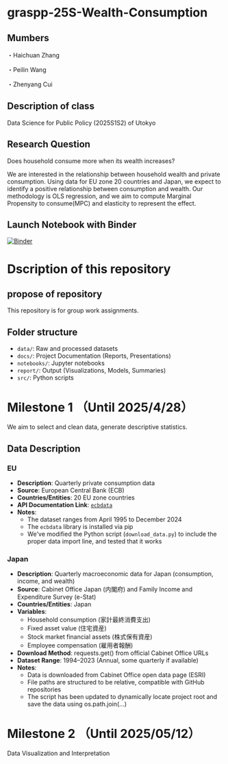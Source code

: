 # graspp-25S-Wealth-Consumption

## Mumbers
・Haichuan Zhang

・Peilin Wang

・Zhenyang Cui

## Description of class
Data Science for Public Policy (2025S1S2) of Utokyo

## Research Question
Does household consume more when its wealth increases? 

We are interested in the relationship between household wealth and private consumption. Using data for EU zone 20 countries and Japan, we expect to identify a positive relationship between consumption and wealth. Our methodology is OLS regression, and we aim to compute Marginal Propensity to consume(MPC) and elasticity to represent the effect.

## Launch Notebook with Binder
[![Binder](https://mybinder.org/badge_logo.svg)](https://mybinder.org/v2/gh/JaredChoi-git/graspp-25S-Wealth-Consumption/main)

# Dscription of this repository

## propose of repository
This repository is for group work assignments.

## Folder structure
- `data/`: Raw and processed datasets
- `docs/`: Project Documentation (Reports, Presentations)
- `notebooks/`: Jupyter notebooks
- `report/`: Output (Visualizations, Models, Summaries)
- `src/`: Python scripts

# Milestone 1 （Until 2025/4/28）

We aim to select and clean data, generate descriptive statistics.

## Data Description

### EU
- **Description**: Quarterly private consumption data  
- **Source**: European Central Bank (ECB)  
- **Countries/Entities**: 20 EU zone countries  
- **API Documentation Link**: [`ecbdata`](https://pypi.org/project/ecbdata/)  
- **Notes**:  
  - The dataset ranges from April 1995 to December 2024  
  - The `ecbdata` library is installed via pip  
  - We've modified the Python script (`download_data.py`) to include the proper data import line, and tested that it works

### Japan
- **Description**: Quarterly macroeconomic data for Japan (consumption, income, and wealth)
- **Source**: Cabinet Office Japan (内閣府) and Family Income and Expenditure Survey (e-Stat)
- **Countries/Entities**: Japan
- **Variables**:
  - Household consumption (家計最終消費支出)
  - Fixed asset value (住宅資産)
  - Stock market financial assets (株式保有資産)
  - Employee compensation (雇用者報酬)
- **Download Method**: requests.get() from official Cabinet Office URLs
- **Dataset Range**: 1994–2023 (Annual, some quarterly if available)
- **Notes**:
  - Data is downloaded from Cabinet Office open data page (ESRI)
  - File paths are structured to be relative, compatible with GitHub repositories
  - The script has been updated to dynamically locate project root and save the data using os.path.join(...)

# Milestone 2 （Until 2025/05/12）

Data Visualization and Interpretation
